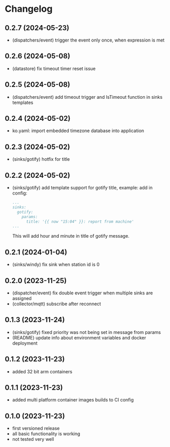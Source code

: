 # Changelog

## 0.2.7 (2024-05-23)

- (dispatchers/event) trigger the event only once, when expression is met

## 0.2.6 (2024-05-08)

- (datastore) fix timeout timer reset issue

## 0.2.5 (2024-05-08)

- (dispatchers/event) add timeout trigger and IsTimeout function in sinks templates

## 0.2.4 (2024-05-02)

- ko.yaml: import embedded timezone database into application

## 0.2.3 (2024-05-02)

- (sinks/gotify) hotfix for title

## 0.2.2 (2024-05-02)

- (sinks/gotify) add template support for gotify title, example:
    add in config:
    ```yml
    ...
    sinks:
      gotify:
        params:
          title: '{{ now "15:04" }}: report from machine'
    ...
    ```
    This will add hour and minute in title of gotify message.

## 0.2.1 (2024-01-04)

- (sinks/windy) fix sink when station id is 0

## 0.2.0 (2023-11-25)

- (dispatcher/event) fix double event trigger when multiple sinks are assigned
- (collector/mqtt) subscribe after reconnect

## 0.1.3 (2023-11-24)

- (sinks/gotify) fixed priority was not being set in message from params
- (README) update info about environment variables and docker deployment

## 0.1.2 (2023-11-23)

- added 32 bit arm containers

## 0.1.1 (2023-11-23)

- added multi platform container images builds to CI config

## 0.1.0 (2023-11-23)

- first versioned release
- all basic functionality is working
- not tested very well
